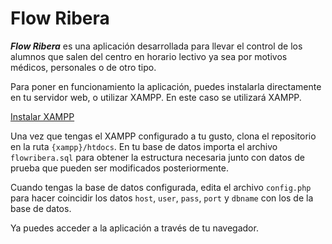 # Flow Ribera

***Flow Ribera*** es una aplicación desarrollada para llevar el control de los alumnos que salen del centro en horario lectivo ya sea por motivos médicos, personales o de otro tipo.

Para poner en funcionamiento la aplicación, puedes instalarla directamente en tu servidor web, o utilizar XAMPP. En este caso se utilizará XAMPP.

[Instalar XAMPP](https://www.apachefriends.org/)

Una vez que tengas el XAMPP configurado a tu gusto, clona el repositorio en la ruta `{xampp}/htdocs`. En tu base de datos importa el archivo `flowribera.sql` para obtener la estructura necesaria junto con datos de prueba que pueden ser modificados posteriormente.

Cuando tengas la base de datos configurada, edita el archivo `config.php` para hacer coincidir los datos  `host`, `user`, `pass`, `port` y `dbname` con los de la base de datos.

Ya puedes acceder a la aplicación a través de tu navegador.
